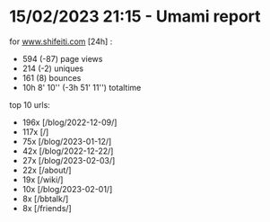 # 15/02/2023 21:15 - Umami report
for www.shifeiti.com [24h] :

 - 594 (-87) page views
 - 214 (-2) uniques
 - 161 (8) bounces
 - 10h 8' 10'' (-3h 51' 11'') totaltime


top 10 urls:
 - 196x [/blog/2022-12-09/]
 - 117x [/]
 - 75x [/blog/2023-01-12/]
 - 42x [/blog/2022-12-22/]
 - 27x [/blog/2023-02-03/]
 - 22x [/about/]
 - 19x [/wiki/]
 - 10x [/blog/2023-02-01/]
 - 8x [/bbtalk/]
 - 8x [/friends/]


